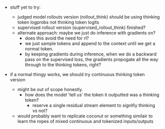 - stuff yet to try:
    - judged model rollouts version (rollout_think) should be using thinking token logprobs not thinking token logits
    - supervised rollout version (supervised_rollout_think) finished?
    - alternate approach: maybe we just do inference with gradients on?
        - does this avoid the need for rl?
        - we just sample tokens and append to the context until we get a normal token.
        - by keeping gradients during inference, when we do a backward pass on the supervised loss,
        the gradients propogate all the way through to the thinking tokens, right?

- if a normal thingy works, we should try continuous thinking token version
    - might be out of scope honestly.
        - how does the model 'tell us' the token it outputted was a thinking token?
            - reserve a single residual stream element to signifiy thinking vs not?
    - would probably want to replicate coconut or something similair to learn the ropes of mixed continuous and tokenized inputs/outputs